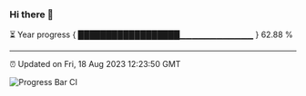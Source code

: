 ### Hi there 👋

⏳ Year progress { ██████████████████▁▁▁▁▁▁▁▁▁▁▁▁ } 62.88 %

---

⏰ Updated on Fri, 18 Aug 2023 12:23:50 GMT

![Progress Bar CI](https://github.com/liununu/liununu/workflows/Progress%20Bar%20CI/badge.svg)
